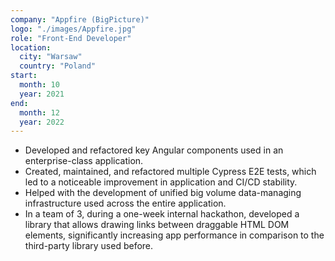 ```yaml
---
company: "Appfire (BigPicture)"
logo: "./images/Appfire.jpg"
role: "Front-End Developer"
location:
  city: "Warsaw"
  country: "Poland"
start:
  month: 10
  year: 2021
end:
  month: 12
  year: 2022
---
```

- Developed and refactored key Angular components used in an enterprise-class application.
- Created, maintained, and refactored multiple Cypress E2E tests, which led to a noticeable improvement in application and CI/CD stability.
- Helped with the development of unified big volume data-managing infrastructure used across the entire application.
- In a team of 3, during a one-week internal hackathon, developed a library that allows drawing links between draggable HTML DOM elements, significantly increasing app performance in comparison to the third-party library used before.